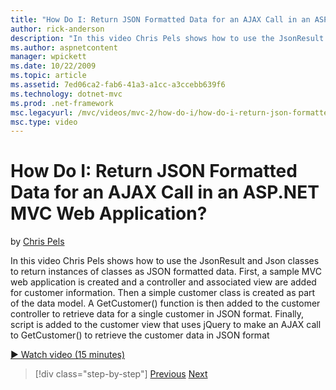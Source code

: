 ```yaml
---
title: "How Do I: Return JSON Formatted Data for an AJAX Call in an ASP.NET MVC Web Application? | Microsoft Docs"
author: rick-anderson
description: "In this video Chris Pels shows how to use the JsonResult and Json classes to return instances of classes as JSON formatted data. First, a sample MVC web appl..."
ms.author: aspnetcontent
manager: wpickett
ms.date: 10/22/2009
ms.topic: article
ms.assetid: 7ed06ca2-fab6-41a3-a1cc-a3ccebb639f6
ms.technology: dotnet-mvc
ms.prod: .net-framework
msc.legacyurl: /mvc/videos/mvc-2/how-do-i/how-do-i-return-json-formatted-data-for-an-ajax-call-in-an-aspnet-mvc-web-application
msc.type: video
---
```

How Do I: Return JSON Formatted Data for an AJAX Call in an ASP.NET MVC Web Application?
====================
by [Chris Pels](https://twitter.com/chrispels)

In this video Chris Pels shows how to use the JsonResult and Json classes to return instances of classes as JSON formatted data. First, a sample MVC web application is created and a controller and associated view are added for customer information. Then a simple customer class is created as part of the data model. A GetCustomer() function is then added to the customer controller to retrieve data for a single customer in JSON format. Finally, script is added to the customer view that uses jQuery to make an AJAX call to GetCustomer() to retrieve the customer data in JSON format

[&#9654; Watch video (15 minutes)](https://channel9.msdn.com/Blogs/ASP-NET-Site-Videos/how-do-i-return-json-formatted-data-for-an-ajax-call-in-an-aspnet-mvc-web-application)

>[!div class="step-by-step"]
[Previous](aspnet-mvc-how-10-minute-technical-video-for-developers.md)
[Next](how-do-i-work-with-data-in-aspnet-mvc-partial-views.md)